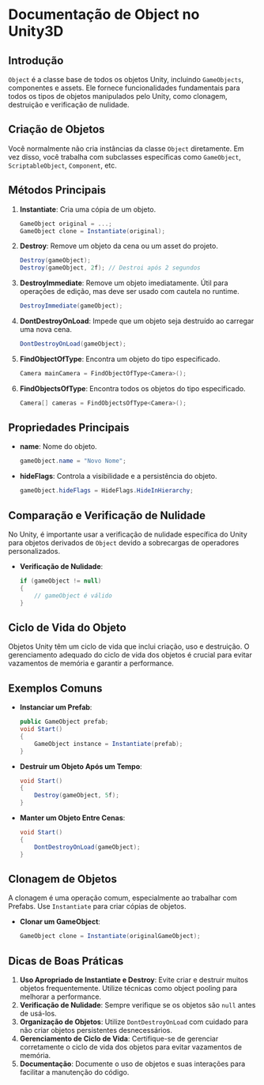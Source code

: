 
# Documentação de Object no Unity3D

## Introdução

`Object` é a classe base de todos os objetos Unity, incluindo `GameObjects`, componentes e assets. Ele fornece funcionalidades fundamentais para todos os tipos de objetos manipulados pelo Unity, como clonagem, destruição e verificação de nulidade.

## Criação de Objetos

Você normalmente não cria instâncias da classe `Object` diretamente. Em vez disso, você trabalha com subclasses específicas como `GameObject`, `ScriptableObject`, `Component`, etc.

## Métodos Principais

1. **Instantiate**: Cria uma cópia de um objeto.
   ```csharp
   GameObject original = ...;
   GameObject clone = Instantiate(original);
   ```

2. **Destroy**: Remove um objeto da cena ou um asset do projeto.
   ```csharp
   Destroy(gameObject);
   Destroy(gameObject, 2f); // Destroi após 2 segundos
   ```

3. **DestroyImmediate**: Remove um objeto imediatamente. Útil para operações de edição, mas deve ser usado com cautela no runtime.
   ```csharp
   DestroyImmediate(gameObject);
   ```

4. **DontDestroyOnLoad**: Impede que um objeto seja destruído ao carregar uma nova cena.
   ```csharp
   DontDestroyOnLoad(gameObject);
   ```

5. **FindObjectOfType**: Encontra um objeto do tipo especificado.
   ```csharp
   Camera mainCamera = FindObjectOfType<Camera>();
   ```

6. **FindObjectsOfType**: Encontra todos os objetos do tipo especificado.
   ```csharp
   Camera[] cameras = FindObjectsOfType<Camera>();
   ```

## Propriedades Principais

- **name**: Nome do objeto.
  ```csharp
  gameObject.name = "Novo Nome";
  ```

- **hideFlags**: Controla a visibilidade e a persistência do objeto.
  ```csharp
  gameObject.hideFlags = HideFlags.HideInHierarchy;
  ```

## Comparação e Verificação de Nulidade

No Unity, é importante usar a verificação de nulidade específica do Unity para objetos derivados de `Object` devido a sobrecargas de operadores personalizados.

- **Verificação de Nulidade**:
  ```csharp
  if (gameObject != null)
  {
      // gameObject é válido
  }
  ```

## Ciclo de Vida do Objeto

Objetos Unity têm um ciclo de vida que inclui criação, uso e destruição. O gerenciamento adequado do ciclo de vida dos objetos é crucial para evitar vazamentos de memória e garantir a performance.

## Exemplos Comuns

- **Instanciar um Prefab**:
  ```csharp
  public GameObject prefab;
  void Start()
  {
      GameObject instance = Instantiate(prefab);
  }
  ```

- **Destruir um Objeto Após um Tempo**:
  ```csharp
  void Start()
  {
      Destroy(gameObject, 5f);
  }
  ```

- **Manter um Objeto Entre Cenas**:
  ```csharp
  void Start()
  {
      DontDestroyOnLoad(gameObject);
  }
  ```

## Clonagem de Objetos

A clonagem é uma operação comum, especialmente ao trabalhar com Prefabs. Use `Instantiate` para criar cópias de objetos.

- **Clonar um GameObject**:
  ```csharp
  GameObject clone = Instantiate(originalGameObject);
  ```

## Dicas de Boas Práticas

1. **Uso Apropriado de Instantiate e Destroy**: Evite criar e destruir muitos objetos frequentemente. Utilize técnicas como object pooling para melhorar a performance.
2. **Verificação de Nulidade**: Sempre verifique se os objetos são `null` antes de usá-los.
3. **Organização de Objetos**: Utilize `DontDestroyOnLoad` com cuidado para não criar objetos persistentes desnecessários.
4. **Gerenciamento de Ciclo de Vida**: Certifique-se de gerenciar corretamente o ciclo de vida dos objetos para evitar vazamentos de memória.
5. **Documentação**: Documente o uso de objetos e suas interações para facilitar a manutenção do código.
